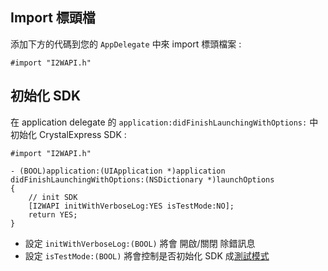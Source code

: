 ## Import 標頭檔

添加下方的代碼到您的 `AppDelegate` 中來 import 標頭檔案 :
```objc
#import "I2WAPI.h"
```

## 初始化 SDK
在 application delegate 的 `application:didFinishLaunchingWithOptions:` 中初始化 CrystalExpress SDK :
```objc
#import "I2WAPI.h"

- (BOOL)application:(UIApplication *)application didFinishLaunchingWithOptions:(NSDictionary *)launchOptions
{
    // init SDK
    [I2WAPI initWithVerboseLog:YES isTestMode:NO];
    return YES;
}

```
- 設定 `initWithVerboseLog:(BOOL)` 將會 開啟/關閉 除錯訊息
- 設定 `isTestMode:(BOOL)` 將會控制是否初始化 SDK 成[測試模式]()

